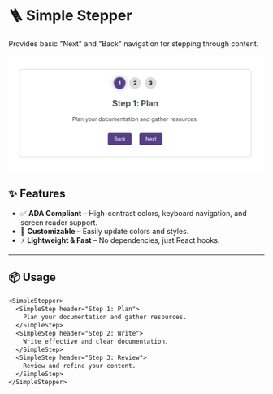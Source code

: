 # 🪜 Simple Stepper

Provides basic "Next" and "Back" navigation for stepping through content.

![Stepper](stepper.png)

## ✨ Features

- ✅ **ADA Compliant** – High-contrast colors, keyboard navigation, and screen reader support.
- 🎨 **Customizable** – Easily update colors and styles.
- ⚡ **Lightweight & Fast** – No dependencies, just React hooks.

---

## 📦 Usage

```mdx
<SimpleStepper>
  <SimpleStep header="Step 1: Plan">
    Plan your documentation and gather resources.
  </SimpleStep>
  <SimpleStep header="Step 2: Write">
    Write effective and clear documentation.
  </SimpleStep>
  <SimpleStep header="Step 3: Review">
    Review and refine your content.
  </SimpleStep>
</SimpleStepper>
```